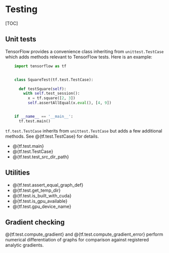# Testing
[TOC]

## Unit tests

TensorFlow provides a convenience class inheriting from `unittest.TestCase`
which adds methods relevant to TensorFlow tests.  Here is an example:

```python
    import tensorflow as tf


    class SquareTest(tf.test.TestCase):

      def testSquare(self):
        with self.test_session():
          x = tf.square([2, 3])
          self.assertAllEqual(x.eval(), [4, 9])


    if __name__ == '__main__':
      tf.test.main()
```

`tf.test.TestCase` inherits from `unittest.TestCase` but adds a few additional
methods.  See @{tf.test.TestCase} for details.

*   @{tf.test.main}
*   @{tf.test.TestCase}
*   @{tf.test.test_src_dir_path}

## Utilities

*   @{tf.test.assert_equal_graph_def}
*   @{tf.test.get_temp_dir}
*   @{tf.test.is_built_with_cuda}
*   @{tf.test.is_gpu_available}
*   @{tf.test.gpu_device_name}

## Gradient checking

@{tf.test.compute_gradient} and @{tf.test.compute_gradient_error} perform
numerical differentiation of graphs for comparison against registered analytic
gradients.
